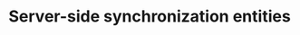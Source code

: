 # Server-side synchronization entities

<!-- https://docs.microsoft.com/en-us/dynamics365/customer-engagement/developer/server-side-synchronization-entities -->